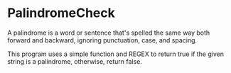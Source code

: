 # PalindromeCheck
A palindrome is a word or sentence that's spelled the same way both forward and backward, ignoring punctuation, case, and spacing.

This program uses a simple function and REGEX to return true if the given string is a palindrome, otherwise, return false.
